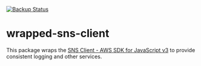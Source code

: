 [![Backup Status](https://cloudback.it/badge/VeteranCrowd/wrapped-sns-client)](https://cloudback.it)

# wrapped-sns-client

This package wraps the [SNS Client - AWS SDK for JavaScript v3](https://docs.aws.amazon.com/AWSJavaScriptSDK/v3/latest/clients/client-sns/index.html) to provide consistent logging and other services.
